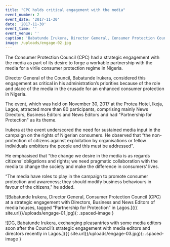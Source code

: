 ```yaml
---
title: "CPC holds critical engagement with the media"
event_number: 2
event_date: '2017-11-30'
date: '2017-11-30'
event_time: ''
event_venue: ''
caption: 'Babatunde Irukera, Director General, Consumer Protection Council (CPC) speaking during the Council’s strategic engagement with Directors, Business and News Editors of media houses, while Director, News, Federal Radio Corporation of Nigeria (FRCN), Sani Suleiman and Director, Consumer Education CPC, Mrs. Mopelola Akeju listen with rapt attention.'
image: /uploads/engage-02.jpg
---
```

The Consumer Protection Council (CPC) had a strategic engagement with the media as part of its desire to forge a workable partnership with the media for a virile consumer protection regime in Nigeria.

Director General of the Council, Babatunde Irukera, considered this engagement as critical in his administration’s priorities because of the role and place of the media in the crusade for an enhanced consumer protection in Nigeria.

The event, which was held on November 30, 2017 at the Protea Hotel, Ikeja, Lagos, attracted more than 80 participants, comprising mainly News Directors, Business Editors and News Editors and had “Partnership for Protection" as its theme.

Irukera at the event underscored the need for sustained media input in the campaign on the rights of Nigerian consumers. He observed that “the non- protection of citizens against exploitation by organisations or fellow individuals embitters the people and this must be addressed".

He emphasised that “the change we desire in the media is as regards citizens’ obligations and rights; we need pragmatic collaboration with the media to change the society and make the difference in consumers’ lives. 

“The media have roles to play in the campaign to promote consumer protection and awareness; they should modify business behaviours in favour of the citizens," he added.


![Babatunde Irukera, Director General, Consumer Protection Council (CPC) at a strategic engagement with Directors, Business and News Editors of media houses, tagged “Partnership for Protection” in Lagos.]({{ site.url}}/uploads/engage-01.jpg){: .spaced-image }


![DG, Babatunde Irukera, exchanging pleasantries with some media editors soon after the Council’s strategic engagement with media editors and directors recently in Lagos.]({{ site.url}}/uploads/engage-03.jpg){: .spaced-image }
